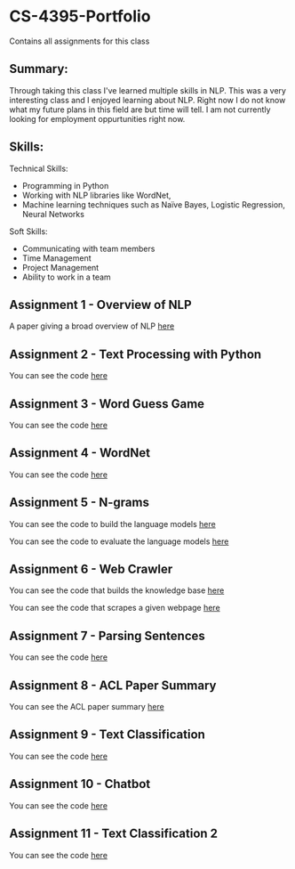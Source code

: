 # CS-4395-Portfolio
 Contains all assignments for this class

 ## Summary:
Through taking this class I've learned multiple skills in NLP. This was a very interesting class and I enjoyed learning about NLP. Right now I do not know what my future plans in this field are but time will tell. I am not currently looking for employment oppurtunities right now.

## Skills:
Technical Skills:
- Programming in Python
- Working with NLP libraries like WordNet, 
- Machine learning techniques such as Naïve Bayes, Logistic Regression, Neural Networks

Soft Skills:
- Communicating with team members
- Time Management
- Project Management 
- Ability to work in a team


## Assignment 1 - Overview of NLP

A paper giving a broad overview of NLP [here](Assignment%201%20-%20Overview%20of%20NLP/Overview%20of%20NLP.pdf)

## Assignment 2 - Text Processing with Python

You can see the code [here](Assignment%202%20-%20Text%20Processing%20with%20Python/Text%20Processing_bvf180000.py)

## Assignment 3 - Word Guess Game

You can see the code [here](Assignment%203%20-%20Word%20Guess%20Game/Word%20Guess%20Game.py)


## Assignment 4 - WordNet

You can see the code [here](Assignment%204%20-%20WordNet/WordNet.ipynb)


## Assignment 5 - N-grams
You can see the code to build the language models [here](Assignment%205%20-%20N-grams/BuildLanguageModels.py)

You can see the code to evaluate the language models [here](Assignment%205%20-%20N-grams/EvaluateLanguageModels.py)


## Assignment 6 - Web Crawler
You can see the code that builds the knowledge base [here](Assignment%206%20-%20Web%20Crawler/BuildKB.py)

You can see the code that scrapes a given webpage [here](Assignment%206%20-%20Web%20Crawler/ScrapeWebpage.py)

## Assignment 7 - Parsing Sentences
You can see the code [here]()


## Assignment 8 - ACL Paper Summary
You can see the ACL paper summary [here](Assignment%208%20-%20ACL%20Paper%20Summary/ACL%20Paper%20Summary.pdf)


## Assignment 9 - Text Classification
You can see the code [here](Assignment%209%20-%20Text%20Classification/TextClassification1.ipynb)


## Assignment 10 - Chatbot
You can see the code [here](Assignment%2010%20-%20Chatbot/PokerChatbot.py)


## Assignment 11 - Text Classification 2
You can see the code [here](Assignment%2011%20-%20Text%20Classification%202/Text%20Classification%202.ipynb)




